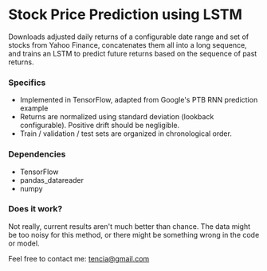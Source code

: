 # Stock Price Prediction using LSTM
Downloads adjusted daily returns of a configurable date range and set of stocks from Yahoo Finance, concatenates them all into a long sequence, and trains an LSTM to predict future returns based on the sequence of past returns.

### Specifics
- Implemented in TensorFlow, adapted from Google's PTB RNN prediction example
- Returns are normalized using standard deviation (lookback configurable). Positive drift should be negligible.
- Train / validation / test sets are organized in chronological order.

### Dependencies
- TensorFlow
- pandas_datareader
- numpy

### Does it work?
Not really, current results aren't much better than chance. The data might be too noisy for this method, or there might be something wrong in the code or model.

Feel free to contact me: tencia@gmail.com
